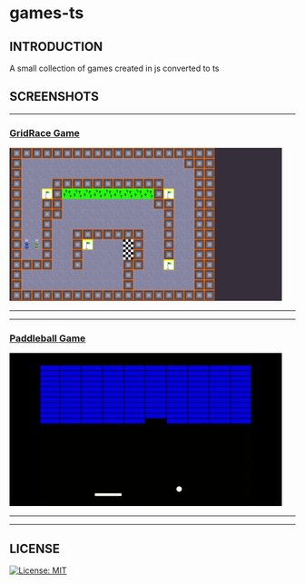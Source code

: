 # games-ts

## INTRODUCTION
A small collection of games created in js converted to ts

## SCREENSHOTS
---

### [GridRace Game](https://github.com/jsoomie/games-ts/tree/main/gridrace)
![gridrace](assets/gridrace.gif)

---
---


### [Paddleball Game](https://github.com/jsoomie/games-ts/tree/main/paddleball)
![paddleball](assets/paddleball.gif)

---
---

## LICENSE
[![License: MIT](https://img.shields.io/badge/License-MIT-yellow.svg)](LICENSE)